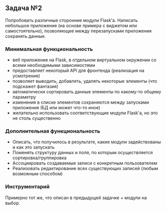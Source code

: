 ## Задача №2

Попробовать различные сторонние модули Flask'а.
Написать небольшое приложение (на основе примера с виджетом или самостоятельно),
 позволяющее между перезапусками приложения сохранять данные.

### Минимальная функциональность

- веб приложение на Flask, в отдельном виртуальном окружении со всеми необходимыми зависимостями
- предоставляет некоторый API для фронтенда (реализация на усмотрение)
- позволяет выводить, добавлять, удалять некоторые элементы (что подскажет фантазия)
- автоматически сортировать данные элементы по какому-то общему параметру
- изменения в списке элементов сохраняются между запусками приложения (БД или может что-то иное)
- желательно использовать соответствующие модули Flask'а, но это не столь существенно

### Дополнительная функциональность

- Описать, что получилось в результате, какие модули задействованы и как это запускать
- Поменять структуру данных и поля, по которым осуществляется сортировка/группировка
- Ассоциировать создаваемые записи с конкретным пользователем
- Реализовать редактирование всех существующих записей (любым возможным способом)

### Инструментарий

Примерно тот же, что описан в предыдущей задачке + модули на выбор.
